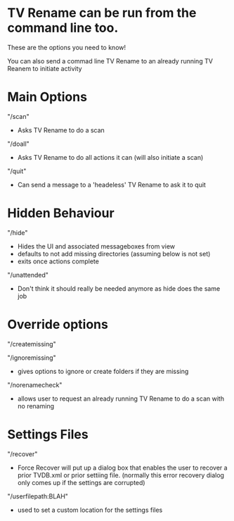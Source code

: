 # TV Rename can be run from the command line too.

These are the options you need to know!

You can also send a commad line TV Rename to an already running TV Reanem to initiate activity

# Main Options
"/scan"
 * Asks TV Rename to do a scan

"/doall"
 * Asks TV Rename to do all actions it can (will also initiate a scan)

"/quit"
 * Can send a message to a 'headeless' TV Rename to ask it to quit

# Hidden Behaviour

"/hide"
 * Hides the UI and associated messageboxes from view 
 * defaults to not add missing directories (assuming below is not set)
 * exits once actions complete
 
"/unattended"
* Don't think it should really be needed anymore as hide does the same job

# Override options

"/createmissing"  

"/ignoremissing"  
 * gives options to ignore or create folders if they are missing                  
                  
"/norenamecheck"
 * allows user to request an already running TV Rename to do a scan with no renaming

 
# Settings Files
"/recover"
 * Force Recover will put up a dialog box that enables the user to recover a prior TVDB.xml or prior settiing file. (normally this error recovery dialog only comes up if the settings are corrupted)

"/userfilepath:BLAH"
* used to set a custom location for the settings files
